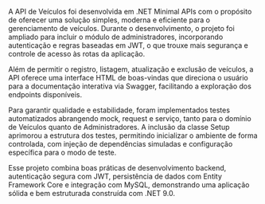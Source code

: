 A API de Veículos foi desenvolvida em .NET Minimal APIs com o propósito de oferecer uma solução simples, moderna e eficiente para o gerenciamento de veículos. Durante o desenvolvimento, o projeto foi ampliado para incluir o módulo de administradores, incorporando autenticação e regras baseadas em JWT, o que trouxe mais segurança e controle de acesso às rotas da aplicação.

Além de permitir o registro, listagem, atualização e exclusão de veículos, a API oferece uma interface HTML de boas-vindas que direciona o usuário para a documentação interativa via Swagger, facilitando a exploração dos endpoints disponíveis.

Para garantir qualidade e estabilidade, foram implementados testes automatizados abrangendo mock, request e serviço, tanto para o domínio de Veículos quanto de Administradores. A inclusão da classe Setup aprimorou a estrutura dos testes, permitindo inicializar o ambiente de forma controlada, com injeção de dependências simuladas e configuração específica para o modo de teste.

Esse projeto combina boas práticas de desenvolvimento backend, autenticação segura com JWT, persistência de dados com Entity Framework Core e integração com MySQL, demonstrando uma aplicação sólida e bem estruturada construída com .NET 9.0.
